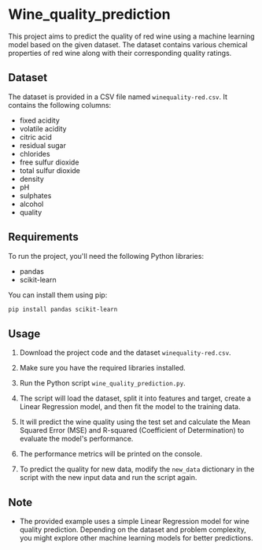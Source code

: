 # Wine_quality_prediction


This project aims to predict the quality of red wine using a machine learning model based on the given dataset. The dataset contains various chemical properties of red wine along with their corresponding quality ratings.

## Dataset

The dataset is provided in a CSV file named `winequality-red.csv`. It contains the following columns:

- fixed acidity
- volatile acidity
- citric acid
- residual sugar
- chlorides
- free sulfur dioxide
- total sulfur dioxide
- density
- pH
- sulphates
- alcohol
- quality

## Requirements

To run the project, you'll need the following Python libraries:

- pandas
- scikit-learn

You can install them using pip:
```bash
pip install pandas scikit-learn
```

## Usage

1. Download the project code and the dataset `winequality-red.csv`.

2. Make sure you have the required libraries installed.

3. Run the Python script `wine_quality_prediction.py`.

4. The script will load the dataset, split it into features and target, create a Linear Regression model, and then fit the model to the training data.

5. It will predict the wine quality using the test set and calculate the Mean Squared Error (MSE) and R-squared (Coefficient of Determination) to evaluate the model's performance.

6. The performance metrics will be printed on the console.

7. To predict the quality for new data, modify the `new_data` dictionary in the script with the new input data and run the script again.

## Note

- The provided example uses a simple Linear Regression model for wine quality prediction. Depending on the dataset and problem complexity, you might explore other machine learning models for better predictions.

